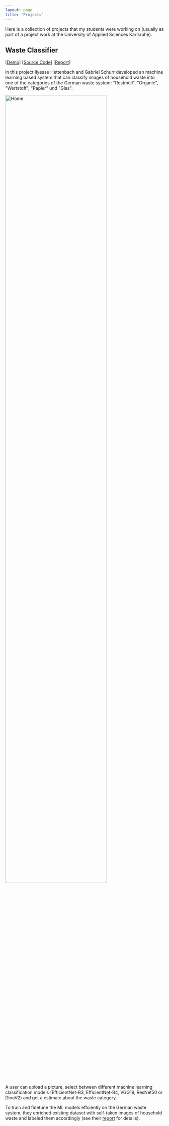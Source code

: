 ```yaml
---
layout: page
title: "Projects"
---
```

Here is a collection of projects that my students were working on (usually as part of a project work at the University of Applied Sciences Karlsruhe).

## Waste Classifier 
\[[Demo](http://193.196.37.242:7860/)\]
\[[Source Code](https://github.com/Gabriel9753/Waste-Classification-Project)\]
\[[Report](https://pabair.github.io/assets/PA_waste-classification.pdf)\]

In this project Ilyesse Hettenbach and Gabriel Schurr developed an machine learning based system that can classify images of household waste into one of the categories of the German waste system: "Restmüll", "Organic", "Wertstoff", "Papier" und "Glas".

 <img src="{{ site.github.url }}/assets/img/wasteclassify.png" alt="Home" width="80%">

A user can upload a picture, select between different machine learning classification models (EfficientNet-B3, EfficientNet-B4, VGG19, ResNet50 or DinoV2) and get a estimate about the waste category.

To train and finetune the ML models effciently on the German waste system, they enriched existing dataset with self-taken images of household waste and labeled them accordingly (see their [report](https://pabair.github.io/assets/PA_waste-classification.pdf) for details).
